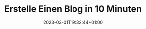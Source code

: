 ---
title: "Erstelle Einen Blog in 10 Minuten"
description: ""
tags: ["hugo", "blog"]
date: 2023-03-01T19:32:44+01:00
---